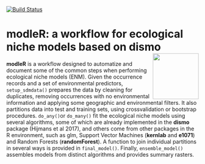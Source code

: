 [![Build Status](https://travis-ci.com/Model-R/modleR.svg?branch=travis)](https://travis-ci.com/Model-R/modleR) 

# modleR: a workflow for ecological niche models based on dismo <img src="articles/modleR.png" align="right" alt="" width="120" />

__modleR__ is a workflow designed to automatize and document some of the common steps when performing ecological niche models (ENM). Given the occurrence records and a set of environmental predictors, `setup_sdmdata()` prepares the data by cleaning for duplicates, removing occurrences with no environmental information and applying some geographic and environmental filters. It also partitions data into test and training sets, using crossvalidation or bootstrap procedures. `do_any()`or `do_many()` fit the ecological niche models using several algorithms, some of which are already implemented in the __dismo__ package (Hijmans et al 2017), and others come from other packages in the R environment, such as glm, Support Vector Machines (__kernlab__ and __e1071__) and Random Forests (__randomForest__). A function to join individual partitions in several ways is provided in `final_model()`. Finally, `ensemble_model()` assembles models from distinct algorithms and provides summary rasters.

